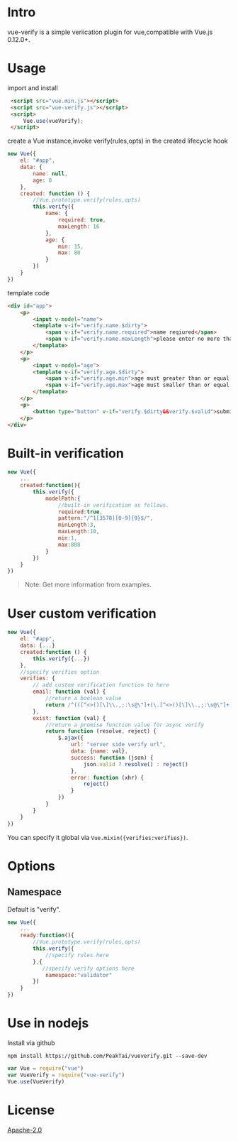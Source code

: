 # Intro
vue-verify is a simple veriication plugin for vue,compatible with  Vue.js 0.12.0+.

# Usage
import and install

```html
 <script src="vue.min.js"></script>
 <script src="vue-verify.js"></script>
 <script>
     Vue.use(vueVerify);
 </script>
```

create a Vue instance,invoke verify(rules,opts) in the created lifecycle hook

```js
new Vue({
    el: "#app",
    data: {
        name: null,
        age: 0
    },
    created: function () {
        //Vue.prototype.verify(rules,opts)
        this.verify({
            name: {
                required: true,
                maxLength: 16
            },
            age: {
                min: 15,
                max: 80
            }
        })
    }
})
```

template code

```html
<div id="app">
    <p>
        <input v-model="name">
        <template v-if="verify.name.$dirty">
            <span v-if="verify.name.required">name reqiured</span>
            <span v-if="verify.name.maxLength">please enter no more than 16 characters</span>
        </template>
    </p>
    <p>
        <input v-model="age">
        <template v-if="verify.age.$dirty">
            <span v-if="verify.age.min">age must greater than or equal to 16</span>
            <span v-if="verify.age.max">age must smaller than or equal to 80</span>
        </template>
    </p>
    <p>
        <button type="button" v-if="verify.$dirty&&verify.$valid">submit</button>
    </p>
</div>
```

# Built-in verification

```js
new Vue({
    ...
    created:function(){
        this.verify({
            modelPath:{
                //built-in verification as follows.
                required:true,
                pattern:"/^1[3578][0-9]{9}$/",
                minLength:3,
                maxLength:10,
                min:1,
                max:888
            }
        })
    }
})
```

> Note: Get more information from examples.

# User custom verification

```js
new Vue({
    el: "#app",
    data: {...}
    created:function () {
        this.verify({...})
    },
    //specify verifies option
    verifies: {
        // add custom verification function to here
        email: function (val) {
            //return a boolean value
            return /^(([^<>()[\]\\.,;:\s@\"]+(\.[^<>()[\]\\.,;:\s@\"]+)*)|(\".+\"))@((\[[0-9]{1,3}\.[0-9]{1,3}\.[0-9]{1,3}\.[0-9]{1,3}\])|(([a-zA-Z\-0-9]+\.)+[a-zA-Z]{2,}))$/.test(val)
        },
        exist: function (val) {
            //return a promise function value for async verify
            return function (resolve, reject) {
                $.ajax({
                    url: "server side verify url",
                    data: {name: val},
                    success: function (json) {
                        json.valid ? resolve() : reject()
                    },
                    error: function (xhr) {
                        reject()
                    }
                })
            }
        }
    }
})
```

You can specify it global via `Vue.mixin({verifies:verifies})`.

# Options

## Namespace

Default is "verify".

```js
new Vue({
    ...
    ready:function(){
        //Vue.prototype.verify(rules,opts)
        this.verify({
            //specify rules here
        },{
           //specify verify options here
            namespace:"validator"
        })
    }
})
```

# Use in nodejs

Install via github
```
npm install https://github.com/PeakTai/vueverify.git --save-dev
```

``` js
var Vue = require("vue")
var VueVerify = require("vue-verify")
Vue.use(VueVerify)
```

# License
[Apache-2.0](http://opensource.org/licenses/Apache-2.0)